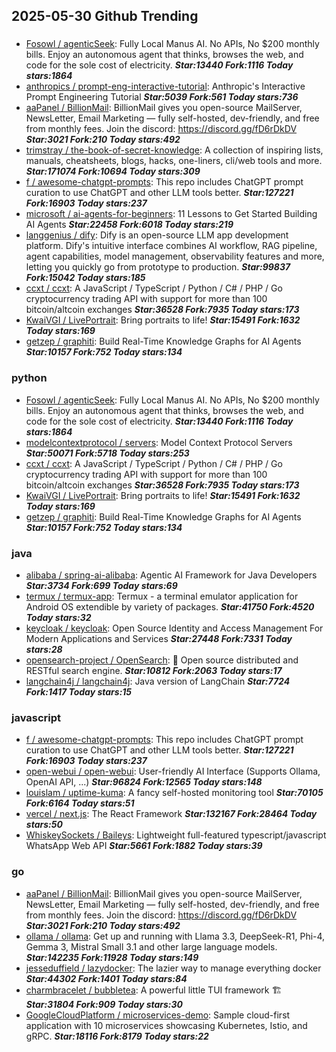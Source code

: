 ## 2025-05-30 Github Trending

### 
* [Fosowl / agenticSeek](https://github.com/Fosowl/agenticSeek): Fully Local Manus AI. No APIs, No $200 monthly bills. Enjoy an autonomous agent that thinks, browses the web, and code for the sole cost of electricity. ***Star:13440 Fork:1116 Today stars:1864***
* [anthropics / prompt-eng-interactive-tutorial](https://github.com/anthropics/prompt-eng-interactive-tutorial): Anthropic's Interactive Prompt Engineering Tutorial ***Star:5039 Fork:561 Today stars:736***
* [aaPanel / BillionMail](https://github.com/aaPanel/BillionMail): BillionMail gives you open-source MailServer, NewsLetter, Email Marketing — fully self-hosted, dev-friendly, and free from monthly fees. Join the discord: https://discord.gg/fD6rDkDV ***Star:3021 Fork:210 Today stars:492***
* [trimstray / the-book-of-secret-knowledge](https://github.com/trimstray/the-book-of-secret-knowledge): A collection of inspiring lists, manuals, cheatsheets, blogs, hacks, one-liners, cli/web tools and more. ***Star:171074 Fork:10694 Today stars:309***
* [f / awesome-chatgpt-prompts](https://github.com/f/awesome-chatgpt-prompts): This repo includes ChatGPT prompt curation to use ChatGPT and other LLM tools better. ***Star:127221 Fork:16903 Today stars:237***
* [microsoft / ai-agents-for-beginners](https://github.com/microsoft/ai-agents-for-beginners): 11 Lessons to Get Started Building AI Agents ***Star:22458 Fork:6018 Today stars:219***
* [langgenius / dify](https://github.com/langgenius/dify): Dify is an open-source LLM app development platform. Dify's intuitive interface combines AI workflow, RAG pipeline, agent capabilities, model management, observability features and more, letting you quickly go from prototype to production. ***Star:99837 Fork:15042 Today stars:185***
* [ccxt / ccxt](https://github.com/ccxt/ccxt): A JavaScript / TypeScript / Python / C# / PHP / Go cryptocurrency trading API with support for more than 100 bitcoin/altcoin exchanges ***Star:36528 Fork:7935 Today stars:173***
* [KwaiVGI / LivePortrait](https://github.com/KwaiVGI/LivePortrait): Bring portraits to life! ***Star:15491 Fork:1632 Today stars:169***
* [getzep / graphiti](https://github.com/getzep/graphiti): Build Real-Time Knowledge Graphs for AI Agents ***Star:10157 Fork:752 Today stars:134***

### python
* [Fosowl / agenticSeek](https://github.com/Fosowl/agenticSeek): Fully Local Manus AI. No APIs, No $200 monthly bills. Enjoy an autonomous agent that thinks, browses the web, and code for the sole cost of electricity. ***Star:13440 Fork:1116 Today stars:1864***
* [modelcontextprotocol / servers](https://github.com/modelcontextprotocol/servers): Model Context Protocol Servers ***Star:50071 Fork:5718 Today stars:253***
* [ccxt / ccxt](https://github.com/ccxt/ccxt): A JavaScript / TypeScript / Python / C# / PHP / Go cryptocurrency trading API with support for more than 100 bitcoin/altcoin exchanges ***Star:36528 Fork:7935 Today stars:173***
* [KwaiVGI / LivePortrait](https://github.com/KwaiVGI/LivePortrait): Bring portraits to life! ***Star:15491 Fork:1632 Today stars:169***
* [getzep / graphiti](https://github.com/getzep/graphiti): Build Real-Time Knowledge Graphs for AI Agents ***Star:10157 Fork:752 Today stars:134***

### java
* [alibaba / spring-ai-alibaba](https://github.com/alibaba/spring-ai-alibaba): Agentic AI Framework for Java Developers ***Star:3734 Fork:699 Today stars:69***
* [termux / termux-app](https://github.com/termux/termux-app): Termux - a terminal emulator application for Android OS extendible by variety of packages. ***Star:41750 Fork:4520 Today stars:32***
* [keycloak / keycloak](https://github.com/keycloak/keycloak): Open Source Identity and Access Management For Modern Applications and Services ***Star:27448 Fork:7331 Today stars:28***
* [opensearch-project / OpenSearch](https://github.com/opensearch-project/OpenSearch): 🔎 Open source distributed and RESTful search engine. ***Star:10812 Fork:2063 Today stars:17***
* [langchain4j / langchain4j](https://github.com/langchain4j/langchain4j): Java version of LangChain ***Star:7724 Fork:1417 Today stars:15***

### javascript
* [f / awesome-chatgpt-prompts](https://github.com/f/awesome-chatgpt-prompts): This repo includes ChatGPT prompt curation to use ChatGPT and other LLM tools better. ***Star:127221 Fork:16903 Today stars:237***
* [open-webui / open-webui](https://github.com/open-webui/open-webui): User-friendly AI Interface (Supports Ollama, OpenAI API, ...) ***Star:96824 Fork:12565 Today stars:148***
* [louislam / uptime-kuma](https://github.com/louislam/uptime-kuma): A fancy self-hosted monitoring tool ***Star:70105 Fork:6164 Today stars:51***
* [vercel / next.js](https://github.com/vercel/next.js): The React Framework ***Star:132167 Fork:28464 Today stars:50***
* [WhiskeySockets / Baileys](https://github.com/WhiskeySockets/Baileys): Lightweight full-featured typescript/javascript WhatsApp Web API ***Star:5661 Fork:1882 Today stars:39***

### go
* [aaPanel / BillionMail](https://github.com/aaPanel/BillionMail): BillionMail gives you open-source MailServer, NewsLetter, Email Marketing — fully self-hosted, dev-friendly, and free from monthly fees. Join the discord: https://discord.gg/fD6rDkDV ***Star:3021 Fork:210 Today stars:492***
* [ollama / ollama](https://github.com/ollama/ollama): Get up and running with Llama 3.3, DeepSeek-R1, Phi-4, Gemma 3, Mistral Small 3.1 and other large language models. ***Star:142235 Fork:11928 Today stars:149***
* [jesseduffield / lazydocker](https://github.com/jesseduffield/lazydocker): The lazier way to manage everything docker ***Star:44302 Fork:1401 Today stars:84***
* [charmbracelet / bubbletea](https://github.com/charmbracelet/bubbletea): A powerful little TUI framework 🏗 ***Star:31804 Fork:909 Today stars:30***
* [GoogleCloudPlatform / microservices-demo](https://github.com/GoogleCloudPlatform/microservices-demo): Sample cloud-first application with 10 microservices showcasing Kubernetes, Istio, and gRPC. ***Star:18116 Fork:8179 Today stars:22***
